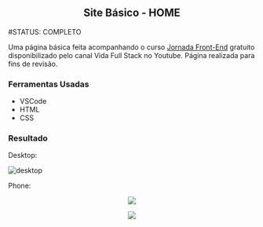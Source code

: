 <h2 align="center">Site Básico - HOME</h2>

#STATUS: COMPLETO

Uma página básica feita acompanhando o curso [Jornada Front-End](https://youtube.com/playlist?list=PLMy95_4XE08MRsQvaSQnHzyooNevGTNtS) gratuito disponibilizado pelo canal Vida Full Stack no Youtube. Página realizada para fins de revisão.

### Ferramentas Usadas

- VSCode
- HTML
- CSS

### Resultado

Desktop:

![desktop](https://user-images.githubusercontent.com/71882342/161981329-4b085455-7138-4490-b692-089e1159fd88.png)

Phone:

<p align="center">
  <img src="https://user-images.githubusercontent.com/71882342/161982831-034b9421-85f3-4f04-9430-e7ca96a01cae.png">
</p>
<p align="center">
  <img src="https://user-images.githubusercontent.com/71882342/161981932-fb53d822-96a4-416c-9986-07d84c7fd1c1.png">
</p>
